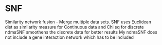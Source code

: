 # SNF
Similarity network fusion - Merge multiple data sets.
SNF uses Euclidean dist as similarity measure for Continuous data and Chi sq for discrete
ndmaSNF smoothens the discrete data for better results
My ndmaSNF does not include a gene interaction network which has to be included
